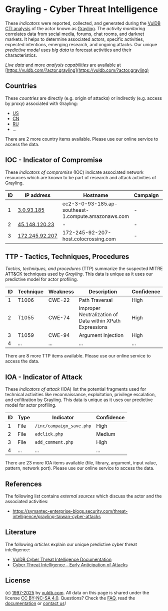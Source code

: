 # Grayling - Cyber Threat Intelligence

These _indicators_ were reported, collected, and generated during the [VulDB CTI analysis](https://vuldb.com/?kb.cti) of the actor known as [Grayling](https://vuldb.com/?actor.grayling). The _activity monitoring_ correlates data from social media, forums, chat rooms, and darknet markets. It helps to determine associated actors, specific activities, expected intentions, emerging research, and ongoing attacks. Our unique _predictive model_ uses _big data_ to forecast activities and their characteristics.

_Live data_ and more _analysis capabilities_ are available at [https://vuldb.com/?actor.grayling](https://vuldb.com/?actor.grayling)

## Countries

These _countries_ are directly (e.g. origin of attacks) or indirectly (e.g. access by proxy) associated with Grayling:

* [US](https://vuldb.com/?country.us)
* [CN](https://vuldb.com/?country.cn)
* [RU](https://vuldb.com/?country.ru)
* ...

There are 2 more country items available. Please use our online service to access the data.

## IOC - Indicator of Compromise

These _indicators of compromise_ (IOC) indicate associated network resources which are known to be part of research and attack activities of Grayling.

ID | IP address | Hostname | Campaign | Confidence
-- | ---------- | -------- | -------- | ----------
1 | [3.0.93.185](https://vuldb.com/?ip.3.0.93.185) | ec2-3-0-93-185.ap-southeast-1.compute.amazonaws.com | - | Medium
2 | [45.148.120.23](https://vuldb.com/?ip.45.148.120.23) | - | - | High
3 | [172.245.92.207](https://vuldb.com/?ip.172.245.92.207) | 172-245-92-207-host.colocrossing.com | - | High

## TTP - Tactics, Techniques, Procedures

_Tactics, techniques, and procedures_ (TTP) summarize the suspected MITRE ATT&CK techniques used by _Grayling_. This data is unique as it uses our predictive model for actor profiling.

ID | Technique | Weakness | Description | Confidence
-- | --------- | -------- | ----------- | ----------
1 | T1006 | CWE-22 | Path Traversal | High
2 | T1055 | CWE-74 | Improper Neutralization of Data within XPath Expressions | High
3 | T1059 | CWE-94 | Argument Injection | High
4 | ... | ... | ... | ...

There are 8 more TTP items available. Please use our online service to access the data.

## IOA - Indicator of Attack

These _indicators of attack_ (IOA) list the potential fragments used for technical activities like reconnaissance, exploitation, privilege escalation, and exfiltration by Grayling. This data is unique as it uses our predictive model for actor profiling.

ID | Type | Indicator | Confidence
-- | ---- | --------- | ----------
1 | File | `/inc/campaign_save.php` | High
2 | File | `adclick.php` | Medium
3 | File | `add_comment.php` | High
4 | ... | ... | ...

There are 23 more IOA items available (file, library, argument, input value, pattern, network port). Please use our online service to access the data.

## References

The following list contains _external sources_ which discuss the actor and the associated activities:

* https://symantec-enterprise-blogs.security.com/threat-intelligence/grayling-taiwan-cyber-attacks

## Literature

The following _articles_ explain our unique predictive cyber threat intelligence:

* [VulDB Cyber Threat Intelligence Documentation](https://vuldb.com/?kb.cti)
* [Cyber Threat Intelligence - Early Anticipation of Attacks](https://www.scip.ch/en/?labs.20201022)

## License

(c) [1997-2025](https://vuldb.com/?kb.changelog) by [vuldb.com](https://vuldb.com/?kb.about). All data on this page is shared under the license [CC BY-NC-SA 4.0](https://creativecommons.org/licenses/by-nc-sa/4.0/). Questions? Check the [FAQ](https://vuldb.com/?kb.faq), read the [documentation](https://vuldb.com/?kb) or [contact us](https://vuldb.com/?contact)!
